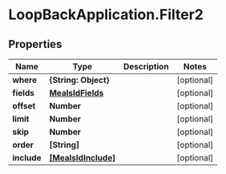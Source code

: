# LoopBackApplication.Filter2

## Properties

Name | Type | Description | Notes
------------ | ------------- | ------------- | -------------
**where** | **{String: Object}** |  | [optional] 
**fields** | [**MealsIdFields**](MealsIdFields.md) |  | [optional] 
**offset** | **Number** |  | [optional] 
**limit** | **Number** |  | [optional] 
**skip** | **Number** |  | [optional] 
**order** | **[String]** |  | [optional] 
**include** | [**[MealsIdInclude]**](MealsIdInclude.md) |  | [optional] 


